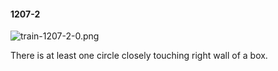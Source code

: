 #### 1207-2
![train-1207-2-0.png](https://github.com/lil-lab/nlvr/raw/master/nlvr/train/images/47/train-1207-2-0.png "train-1207-2-0.png")

There is at least one circle closely touching right wall of a box.